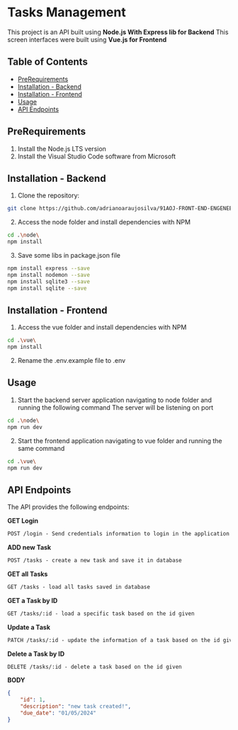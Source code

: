 # Tasks Management

This project is an API built using **Node.js With Express lib for Backend**
This screen interfaces were built using **Vue.js for Frontend**

## Table of Contents
- [PreRequirements](#prerequirements)
- [Installation - Backend](#installation-backend)
- [Installation - Frontend](#installation-frontend)
- [Usage](#usage)
- [API Endpoints](#api-endpoints)

## PreRequirements
1. Install the Node.js LTS version 
2. Install the Visual Studio Code software from Microsoft

## Installation - Backend

1. Clone the repository:

```bash
git clone https://github.com/adrianoaraujosilva/91AOJ-FRONT-END-ENGENEERING
```

2. Access the node folder and install dependencies with NPM

```bash
cd .\node\
npm install
```

3. Save some libs in package.json file

```bash
npm install express --save
npm install nodemon --save
npm install sqlite3 --save
npm install sqlite --save
```

## Installation - Frontend

1. Access the vue folder and install dependencies with NPM

```bash
cd .\vue\
npm install
```

2. Rename the .env.example file to .env

## Usage

1. Start the backend server application navigating to node folder and running the following command
The server will be listening on port 

```bash
cd .\node\
npm run dev
```

2. Start the frontend application navigating to vue folder and running the same command

```bash
cd .\vue\
npm run dev
```

## API Endpoints
The API provides the following endpoints:

**GET Login**
```markdown	
POST /login - Send credentials information to login in the application
```

**ADD new Task**
```markdown
POST /tasks - create a new task and save it in database
``` 

**GET all Tasks**
```markdown
GET /tasks - load all tasks saved in database
``` 

**GET a Task by ID**
```markdown
GET /tasks/:id - load a specific task based on the id given
```

**Update a Task**
```markdown
PATCH /tasks/:id - update the information of a task based on the id given
```

**Delete a Task by ID**
```markdown
DELETE /tasks/:id - delete a task based on the id given
```

**BODY**
```json
{
    "id": 1,
    "description": "new task created!",
    "due_date": "01/05/2024"
}
```

